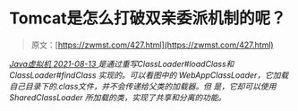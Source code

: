 <!--yml
category: 未分类
date: 0001-01-01 00:00:00
--->

# Tomcat是怎么打破双亲委派机制的呢？

> 原文：[https://zwmst.com/427.html](https://zwmst.com/427.html)

   [ *Java虚拟机* ](https://zwmst.com/java%e8%99%9a%e6%8b%9f%e6%9c%ba)*[ <time datetime="2021-08-14T06:46:38+08:00"> 2021-08-13 </time> ](https://zwmst.com/427.html)  是通过重写ClassLoader#loadClass和ClassLoader#findClass 实现的。可以看图中的 WebAppClassLoader，它加载自己目录下的.class文件，并不会传递给父类的加载器。但 是，它却可以使用 SharedClassLoader 所加载的类，实现了共享和分离的功能。*